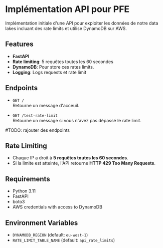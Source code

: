 # Implémentation API pour PFE

Implémentation initiale d'une API pour exploiter les données de notre data lakes incluant des rate limits et utilise DynamoDB sur AWS. 

## Features

- **FastAPI** 
- **Rate limiting**: 5 requêtes toutes les 60 secondes 
- **DynamoDB**: Pour store ces rates limits.
- **Logging**: Logs requests et rate limit 

## Endpoints

- `GET /`  
  Retourne un message d'acceuil.

- `GET /test-rate-limit`  
  Retourne un message si vous n'avez pas dépassé le rate limit.

#TODO: rajouter des endpoints

## Rate Limiting

- Chaque IP a droit à **5 requêtes toutes les 60 secondes**.
- Si la limite est atteinte, l'API retourne **HTTP 429 Too Many Requests**.

## Requirements

- Python 3.11
- FastAPI
- boto3
- AWS credentials with access to DynamoDB

## Environment Variables

- `DYNAMODB_REGION` (default: `eu-west-1`)
- `RATE_LIMIT_TABLE_NAME` (default: `api_rate_limits`)
